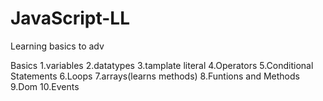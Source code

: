# JavaScript-LL
Learning basics to adv

Basics
1.variables
2.datatypes
3.tamplate literal
4.Operators
5.Conditional Statements
6.Loops
7.arrays(learns methods)
8.Funtions and Methods
9.Dom
10.Events